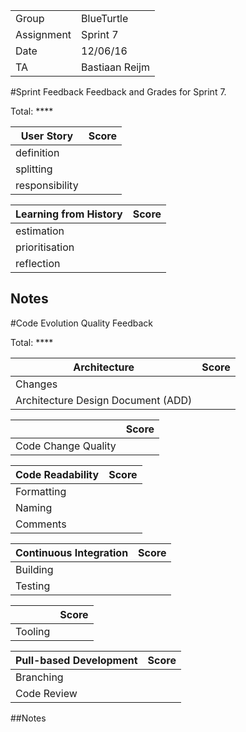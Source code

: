 |      |            |
|------|------------|
|Group | BlueTurtle |
|Assignment|Sprint 7|
|Date|12/06/16|
|TA|Bastiaan Reijm|

#Sprint Feedback
Feedback and Grades for Sprint 7.

Total: ****

| User Story | Score |
|------------|-------|
| definition |      |
| splitting  |      |
| responsibility |   |

| Learning from History | Score |
|-----------------------|-------|
| estimation            |      |
| prioritisation        |      |
| reflection            |     |

## Notes

#Code Evolution Quality Feedback

Total: ****

| Architecture                       | Score |
|------------------------------------|-------|
| Changes                            |      |
| Architecture Design Document (ADD) |      |

|                     | Score |
|---------------------|-------|
| Code Change Quality |       |

| Code Readability | Score |
|------------------|-------|
| Formatting       |      |
| Naming           |      |
| Comments         |      |

| Continuous Integration | Score |
|------------------------|-------|
| Building               |     |
| Testing                |     |

|         | Score |
|---------|-------|
| Tooling |     |

| Pull-based Development | Score |
|------------------------|-------|
| Branching              |     |
| Code Review            |     |

##Notes
